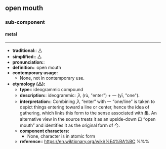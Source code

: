 ## open mouth
### sub-component
#### metal
---
- **traditional:**: 亼
- **simplified:**: 亼
- **pronunciation:**: 
- **definition:**: open mouth
- **contemporary usage:**
  - None, not in contemporary use.
- **etymology (亼):**
  - **type:**: ideogrammic compound
  - **description:**: ideogrammic: 入 (rù, "enter") + 一 (yī, "one").
  - **interpretation:**: Combining 入 “enter” with 一 “one/line” is taken to depict things entering toward a line or center, hence the idea of gathering, which links this form to the sense associated with 集. An alternative view in the source treats it as an upside-down 口 “open mouth” and identifies it as the original form of 今.
  - **component characters:**
    - None, character is in atomic form
  - **reference:**: https://en.wiktionary.org/wiki/%E4%BA%BC
%%%
